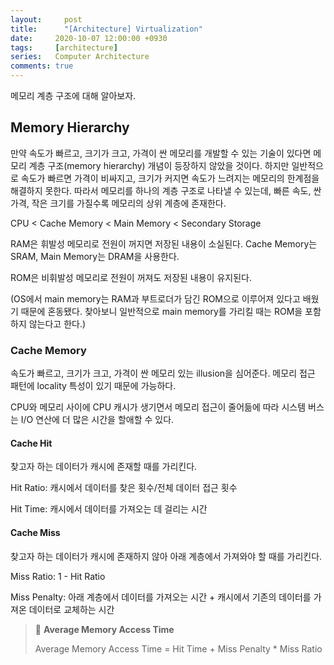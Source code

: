 ```yaml
---
layout:		post
title:		"[Architecture] Virtualization"
date:     2020-10-07 12:00:00 +0930
tags:     [architecture]
series:   Computer Architecture
comments: true
---
```


메모리 계층 구조에 대해 알아보자.

## Memory Hierarchy
만약 속도가 빠르고, 크기가 크고, 가격이 싼 메모리를 개발할 수 있는 기술이 있다면 메모리 계층 구조(memory hierarchy) 개념이 등장하지 않았을 것이다. 하지만 일반적으로 속도가 빠르면 가격이 비싸지고, 크기가 커지면 속도가 느려지는 메모리의 한계점을 해결하지 못한다. 따라서 메모리를 하나의 계층 구조로 나타낼 수 있는데, 빠른 속도, 싼 가격, 작은 크기를 가질수록 메모리의 상위 계층에 존재한다.

CPU < Cache Memory < Main Memory < Secondary Storage

RAM은 휘발성 메모리로 전원이 꺼지면 저장된 내용이 소실된다. Cache Memory는 SRAM, Main Memory는 DRAM을 사용한다.

ROM은 비휘발성 메모리로 전원이 꺼져도 저장된 내용이 유지된다.

(OS에서 main memory는 RAM과 부트로더가 담긴 ROM으로 이루어져 있다고 배웠기 때문에 혼동됐다. 찾아보니 일반적으로 main memory를 가리킬 때는 ROM을 포함하지 않는다고 한다.)

### Cache Memory
속도가 빠르고, 크기가 크고, 가격이 싼 메모리 있는 illusion을 심어준다. 메모리 접근 패턴에 locality 특성이 있기 때문에 가능하다.

CPU와 메모리 사이에 CPU 캐시가 생기면서 메모리 접근이 줄어듦에 따라 시스템 버스는 I/O 연산에 더 많은 시간을 할애할 수 있다.

#### Cache Hit
찾고자 하는 데이터가 캐시에 존재할 때를 가리킨다.

Hit Ratio: 캐시에서 데이터를 찾은 횟수/전체 데이터 접근 횟수

Hit Time: 캐시에서 데이터를 가져오는 데 걸리는 시간

#### Cache Miss
찾고자 하는 데이터가 캐시에 존재하지 않아 아래 계층에서 가져와야 할 때를 가리킨다.

Miss Ratio: 1 - Hit Ratio

Miss Penalty: 아래 계층에서 데이터를 가져오는 시간 + 캐시에서 기존의 데이터를 가져온 데이터로 교체하는 시간

>🔎 **Average Memory Access Time**
>
>Average Memory Access Time = Hit Time + Miss Penalty * Miss Ratio
